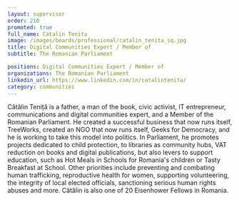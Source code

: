```yaml
---
layout: supervisor
order: 210
promoted: true
full_name: Catalin Tenita
image: /images/boards/professional/catalin_tenita_sq.jpg
title: Digital Communities Expert / Member of
subtitle: The Romanian Parliament

positions: Digital Communities Expert / Member of
organizations: The Romanian Parliament
linkedin_url: https://www.linkedin.com/in/catalintenita/
category: communities
---
```

Cătălin Teniță is a father, a man of the book, civic activist, IT entrepreneur, communications and digital communities expert, and a Member of the Romanian Parliament. He created a successful business that now runs itself, TreeWorks, created an NGO that now runs itself, Geeks for Democracy, and he is working to take this model into politics.
In Parliament, he promotes projects dedicated to child protection, to libraries as community hubs, VAT reduction on books and digital publications, but also levers to support education, such as Hot Meals in Schools for Romania's children or Tasty Breakfast at School.
Other priorities include preventing and combating human trafficking, reproductive health for women, supporting volunteering, the integrity of local elected officials, sanctioning serious human rights abuses and more.
Cătălin is also one of 20 Eisenhower Fellows in Romania. 
